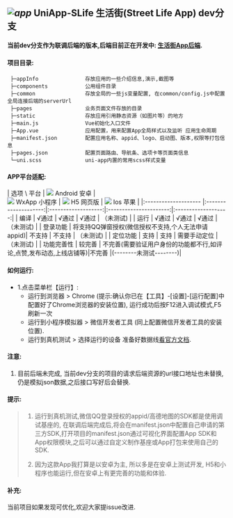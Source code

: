## _![app](https://github.com/pjqdyd/UniApp-SLife/blob/dev/appInfo/appIcon/icon40.png)_ UniApp-SLife  生活街(Street Life App) dev分支

#### 当前dev分支作为联调后端的版本,后端目前正在开发中: [生活街App后端](https://github.com/pjqdyd/SLife-Dev).

#### 项目目录:
```
 ├─appInfo               存放应用的一些介绍信息,演示,截图等
 ├─components            公用组件目录
 ├─common                存放全局的一些js变量配置, 在common/config.js中配置全局连接后端的serverUrl
 ├─pages                 业务页面文件存放的目录
 ├─static                存放应用引用静态资源（如图片等）的地方
 ├─main.js               Vue初始化入口文件
 ├─App.vue               应用配置，用来配置App全局样式以及监听 应用生命周期
 ├─manifest.json         配置应用名称、appid、logo、启动图、版本,权限等打包信息
 ├─pages.json            配置页面路由、导航条、选项卡等页面类信息
 └─uni.scss              uni-app内置的常用scss样式变量
```
#### APP平台适配:

 |       选项 \ 平台     |      ![](https://github.com/pjqdyd/UniApp-SLife/blob/master/appInfo/demoIcon/android.png) Android 安卓    |   
                               ![](https://github.com/pjqdyd/UniApp-SLife/blob/master/appInfo/demoIcon/wx.png) WxApp 小程序          |
                               ![](https://github.com/pjqdyd/UniApp-SLife/blob/master/appInfo/demoIcon/H5.png) H5 网页版             | 
                               ![](https://github.com/pjqdyd/UniApp-SLife/blob/master/appInfo/demoIcon/IOS.png) Ios 苹果             |
 |:-------------------- |:--------------------:|:-------------------:|:----------------------:|:-------------------:|
 |        编译     |      √通过            |    √通过                           |       √通过     |   （未测试)    |
 |        运行     |      √通过            |    √通过                           |       √通过     |   （未测试)    |
 |    登录功能     |   将支持QQ弹窗授权(微信授权不支持,个人无法申请appid)| 不支持   |      不支持     |  （未测试)     |
 |    定位功能     |      支持             |    支持                             |   需要手动定位   |  （未测试)     |
 |   功能完善性    |    较完善  | 不完善(需要验证用户身份的功能都不行,如评论,点赞,发布动态,上线店铺等)|不完善   |(--------未测试--------)|


#### 如何运行:
    
 * 1.点击菜单栏【运行】: 
   * 运行到浏览器 > Chrome (提示:确认你已在【工具】-[设置]-[运行配置]中配置好了Chrome浏览器的安装位置), 运行成功后按F12进入调试模式,F5刷新一次
   * 运行到小程序模拟器 > 微信开发者工具 (同上配置微信开发者工具的安装位置).
   * 运行到真机测试 > 选择运行的设备 准备好数据线[看官方文档](https://uniapp.dcloud.io/quickstart?id=%E8%BF%90%E8%A1%8Cuni-app).
 
#### 注意:
  1. 目前后端未完成, 当前dev分支的项目的请求后端资源的url接口地址也未替换,仍是模拟json数据,之后接口写好后会替换.
 
#### 提示:

> 1. 运行到真机测试,微信QQ登录授权的appid/高德地图的SDK都是使用调试基座的, 在联调后端完成后,将会在manifest.json中配置自己申请的第三方SDK,打开项目的manifest.json通过可视化界面配置App SDK和App权限模块,之后可以通过自定义制作基座或App打包来使用自己的SDK.
>
> 2. 因为这款App我打算是以安卓为主, 所以多是在安卓上测试开发, H5和小程序也能运行,但在安卓上有更完善的功能和体验.

#### 补充:
 
   当前项目如果发现可优化,欢迎大家提issue改进.
   
   
   
